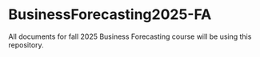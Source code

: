 # BusinessForecasting2025-FA

All documents for fall 2025 Business Forecasting course will be using this repository.

